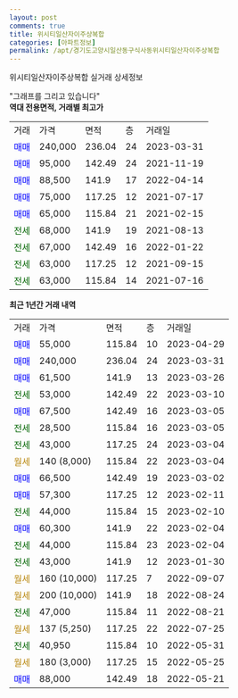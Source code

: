 ```yaml
---
layout: post
comments: true
title: 위시티일산자이주상복합
categories: [아파트정보]
permalink: /apt/경기도고양시일산동구식사동위시티일산자이주상복합
---
```


위시티일산자이주상복합 실거래 상세정보

<script type="text/javascript">
  google.charts.load('current', {'packages':['line', 'corechart']});
  google.charts.setOnLoadCallback(drawChart);

  function drawChart() {
    var data = new google.visualization.DataTable();
    data.addColumn('date', '거래일');
    data.addColumn('number', "매매");
    data.addColumn('number', "전세");
    data.addColumn('number', "전매");

    data.addRows([[new Date(Date.parse("2023-04-29")), 55000, null, null], [new Date(Date.parse("2023-03-31")), 240000, null, null], [new Date(Date.parse("2023-03-26")), 61500, null, null], [new Date(Date.parse("2023-03-10")), null, 53000, null], [new Date(Date.parse("2023-03-05")), 67500, null, null], [new Date(Date.parse("2023-03-05")), null, 28500, null], [new Date(Date.parse("2023-03-04")), null, 43000, null], [new Date(Date.parse("2023-03-04")), null, null, null], [new Date(Date.parse("2023-03-02")), 66500, null, null], [new Date(Date.parse("2023-02-11")), 57300, null, null], [new Date(Date.parse("2023-02-10")), null, 44000, null], [new Date(Date.parse("2023-02-04")), 60300, null, null], [new Date(Date.parse("2023-02-04")), null, 44000, null], [new Date(Date.parse("2023-01-30")), null, 43000, null], [new Date(Date.parse("2022-09-07")), null, null, null], [new Date(Date.parse("2022-08-24")), null, null, null], [new Date(Date.parse("2022-08-21")), null, 47000, null], [new Date(Date.parse("2022-07-25")), null, null, null], [new Date(Date.parse("2022-05-31")), null, 40950, null], [new Date(Date.parse("2022-05-25")), null, null, null], [new Date(Date.parse("2022-05-21")), 88000, null, null]]);

    var options = {
      hAxis: {
        format: 'yyyy/MM/dd'
      },    
      lineWidth: 0,
      pointsVisible: true,    
      title: '최근 1년간 유형별 실거래가 분포',
      legend: { position: 'bottom' }
    };

    var formatter = new google.visualization.NumberFormat({pattern:'###,###'} );
    formatter.format(data, 1);
    formatter.format(data, 2);
    
    setTimeout(function() {
        var chart = new google.visualization.LineChart(document.getElementById('columnchart_material'));
        chart.draw(data, (options));
        document.getElementById('loading').style.display = 'none';
    }, 200);
  }
</script>


<div id="loading" style="z-index:20; display: block; margin-left: 0px">"그래프를 그리고 있습니다"</div>
<div id="columnchart_material" style="width: 95%; margin-left: 0px; display: block"></div>
<!-- contents start -->
<b>역대 전용면적, 거래별 최고가</b>
<table class="sortable">
    <tr>
      <td>거래</td>
      <td>가격</td>
      <td>면적</td>
      <td>층</td>
      <td>거래일</td>
    </tr>
        <tr>
          <td><a style="color: blue">매매</a></td>
          <td>240,000</td>
          <td>236.04</td>
          <td>24</td>
          <td>2023-03-31</td>
        </tr>            <tr>
          <td><a style="color: blue">매매</a></td>
          <td>95,000</td>
          <td>142.49</td>
          <td>24</td>
          <td>2021-11-19</td>
        </tr>            <tr>
          <td><a style="color: blue">매매</a></td>
          <td>88,500</td>
          <td>141.9</td>
          <td>17</td>
          <td>2022-04-14</td>
        </tr>            <tr>
          <td><a style="color: blue">매매</a></td>
          <td>75,000</td>
          <td>117.25</td>
          <td>12</td>
          <td>2021-07-17</td>
        </tr>            <tr>
          <td><a style="color: blue">매매</a></td>
          <td>65,000</td>
          <td>115.84</td>
          <td>21</td>
          <td>2021-02-15</td>
        </tr>        
        <tr>
              <td><a style="color: darkgreen">전세</a></td>
              <td>68,000</td>
              <td>141.9</td>
              <td>19</td>
              <td>2021-08-13</td>
            </tr>            <tr>
              <td><a style="color: darkgreen">전세</a></td>
              <td>67,000</td>
              <td>142.49</td>
              <td>16</td>
              <td>2022-01-22</td>
            </tr>            <tr>
              <td><a style="color: darkgreen">전세</a></td>
              <td>63,000</td>
              <td>117.25</td>
              <td>12</td>
              <td>2021-09-15</td>
            </tr>            <tr>
              <td><a style="color: darkgreen">전세</a></td>
              <td>63,000</td>
              <td>115.84</td>
              <td>14</td>
              <td>2021-07-16</td>
            </tr>        
    
</table>

<b>최근 1년간 거래 내역</b>

<table class="sortable">
    <tr>
      <td>거래</td>
      <td>가격</td>
      <td>면적</td>
      <td>층</td>
      <td>거래일</td>
    </tr>
    <tr>
      <td><a style="color: blue">매매</a></td>
      <td>55,000</td>
      <td>115.84</td>
      <td>10</td>
      <td>2023-04-29</td>
    </tr>          <tr>
      <td><a style="color: blue">매매</a></td>
      <td>240,000</td>
      <td>236.04</td>
      <td>24</td>
      <td>2023-03-31</td>
    </tr>          <tr>
      <td><a style="color: blue">매매</a></td>
      <td>61,500</td>
      <td>141.9</td>
      <td>13</td>
      <td>2023-03-26</td>
    </tr>          <tr>
      <td><a style="color: darkgreen">전세</a></td>
      <td>53,000</td>
      <td>142.49</td>
      <td>22</td>
      <td>2023-03-10</td>
    </tr>          <tr>
      <td><a style="color: blue">매매</a></td>
      <td>67,500</td>
      <td>142.49</td>
      <td>16</td>
      <td>2023-03-05</td>
    </tr>          <tr>
      <td><a style="color: darkgreen">전세</a></td>
      <td>28,500</td>
      <td>115.84</td>
      <td>16</td>
      <td>2023-03-05</td>
    </tr>          <tr>
      <td><a style="color: darkgreen">전세</a></td>
      <td>43,000</td>
      <td>117.25</td>
      <td>24</td>
      <td>2023-03-04</td>
    </tr>          <tr>
      <td><a style="color: darkgoldenrod">월세</a></td>
      <td>140 (8,000)</td>
      <td>115.84</td>
      <td>22</td>
      <td>2023-03-04</td>
    </tr>          <tr>
      <td><a style="color: blue">매매</a></td>
      <td>66,500</td>
      <td>142.49</td>
      <td>19</td>
      <td>2023-03-02</td>
    </tr>          <tr>
      <td><a style="color: blue">매매</a></td>
      <td>57,300</td>
      <td>117.25</td>
      <td>12</td>
      <td>2023-02-11</td>
    </tr>          <tr>
      <td><a style="color: darkgreen">전세</a></td>
      <td>44,000</td>
      <td>115.84</td>
      <td>15</td>
      <td>2023-02-10</td>
    </tr>          <tr>
      <td><a style="color: blue">매매</a></td>
      <td>60,300</td>
      <td>141.9</td>
      <td>22</td>
      <td>2023-02-04</td>
    </tr>          <tr>
      <td><a style="color: darkgreen">전세</a></td>
      <td>44,000</td>
      <td>115.84</td>
      <td>23</td>
      <td>2023-02-04</td>
    </tr>          <tr>
      <td><a style="color: darkgreen">전세</a></td>
      <td>43,000</td>
      <td>141.9</td>
      <td>12</td>
      <td>2023-01-30</td>
    </tr>          <tr>
      <td><a style="color: darkgoldenrod">월세</a></td>
      <td>160 (10,000)</td>
      <td>117.25</td>
      <td>7</td>
      <td>2022-09-07</td>
    </tr>          <tr>
      <td><a style="color: darkgoldenrod">월세</a></td>
      <td>200 (10,000)</td>
      <td>141.9</td>
      <td>18</td>
      <td>2022-08-24</td>
    </tr>          <tr>
      <td><a style="color: darkgreen">전세</a></td>
      <td>47,000</td>
      <td>115.84</td>
      <td>11</td>
      <td>2022-08-21</td>
    </tr>          <tr>
      <td><a style="color: darkgoldenrod">월세</a></td>
      <td>137 (5,250)</td>
      <td>117.25</td>
      <td>22</td>
      <td>2022-07-25</td>
    </tr>          <tr>
      <td><a style="color: darkgreen">전세</a></td>
      <td>40,950</td>
      <td>115.84</td>
      <td>10</td>
      <td>2022-05-31</td>
    </tr>          <tr>
      <td><a style="color: darkgoldenrod">월세</a></td>
      <td>180 (3,000)</td>
      <td>117.25</td>
      <td>15</td>
      <td>2022-05-25</td>
    </tr>          <tr>
      <td><a style="color: blue">매매</a></td>
      <td>88,000</td>
      <td>142.49</td>
      <td>18</td>
      <td>2022-05-21</td>
    </tr>      </table>
<!-- contents end -->    


